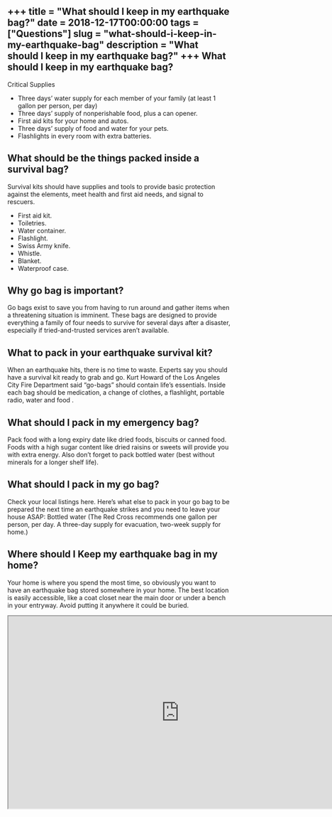 +++
title = "What should I keep in my earthquake bag?"
date = 2018-12-17T00:00:00
tags = ["Questions"]
slug = "what-should-i-keep-in-my-earthquake-bag"
description = "What should I keep in my earthquake bag?"
+++
What should I keep in my earthquake bag?
----------------------------------------

Critical Supplies

- Three days’ water supply for each member of your family (at least 1 gallon per person, per day)
- Three days’ supply of nonperishable food, plus a can opener.
- First aid kits for your home and autos.
- Three days’ supply of food and water for your pets.
- Flashlights in every room with extra batteries.

What should be the things packed inside a survival bag?
-------------------------------------------------------

Survival kits should have supplies and tools to provide basic protection against the elements, meet health and first aid needs, and signal to rescuers.

- First aid kit.
- Toiletries.
- Water container.
- Flashlight.
- Swiss Army knife.
- Whistle.
- Blanket.
- Waterproof case.

Why go bag is important?
------------------------

Go bags exist to save you from having to run around and gather items when a threatening situation is imminent. These bags are designed to provide everything a family of four needs to survive for several days after a disaster, especially if tried-and-trusted services aren’t available.

What to pack in your earthquake survival kit?
---------------------------------------------

When an earthquake hits, there is no time to waste. Experts say you should have a survival kit ready to grab and go. Kurt Howard of the Los Angeles City Fire Department said “go-bags” should contain life’s essentials. Inside each bag should be medication, a change of clothes, a flashlight, portable radio, water and food .

What should I pack in my emergency bag?
---------------------------------------

Pack food with a long expiry date like dried foods, biscuits or canned food. Foods with a high sugar content like dried raisins or sweets will provide you with extra energy. Also don’t forget to pack bottled water (best without minerals for a longer shelf life).

What should I pack in my go bag?
--------------------------------

Check your local listings here. Here’s what else to pack in your go bag to be prepared the next time an earthquake strikes and you need to leave your house ASAP: Bottled water (The Red Cross recommends one gallon per person, per day. A three-day supply for evacuation, two-week supply for home.)

Where should I Keep my earthquake bag in my home?
-------------------------------------------------

Your home is where you spend the most time, so obviously you want to have an earthquake bag stored somewhere in your home. The best location is easily accessible, like a coat closet near the main door or under a bench in your entryway. Avoid putting it anywhere it could be buried.

<iframe allow="accelerometer; autoplay; clipboard-write; encrypted-media; gyroscope; picture-in-picture" allowfullscreen="" class="__youtube_prefs__  epyt-is-override  no-lazyload" data-no-lazy="1" data-origheight="433" data-origwidth="770" data-skipgform_ajax_framebjll="" height="433" id="_ytid_89912" loading="lazy" src="https://www.youtube.com/embed/9aKsNNW6C0Y?enablejsapi=1&autoplay=0&cc_load_policy=0&cc_lang_pref=&iv_load_policy=1&loop=0&modestbranding=0&rel=1&fs=1&playsinline=0&autohide=2&theme=dark&color=red&controls=1&" title="YouTube player" width="770"></iframe>
